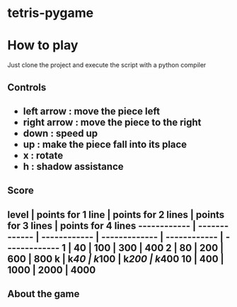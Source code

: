 # tetris-pygame
<h1> How to play </h1>
Just clone the project and execute the script with a python compiler
<h2> Controls <h2>
<ul>
  <li>left arrow : move the piece left  </li>
  <li>right arrow : move the piece to the right  </li>
  <li> down : speed up </li>
  <li> up : make the piece fall into its place</li>
  <li> x : rotate </li>
  <li> h : shadow assistance </li>
  </ul>
<h2> Score <h2>

level | points for 1 line | points for 2 lines | points for 3 lines | points for 4 lines 
------------ | ------------- | ------------ | ------------- | ------------ | -------------
1 | 40 | 100 | 300 | 400
2 | 80 | 200 | 600 | 800
k | k*40 | k*100 | k*200 | k*400
10 | 400 | 1000 | 2000 | 4000
<h2> About the game <h2>

